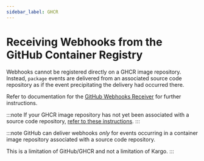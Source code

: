```yaml
---
sidebar_label: GHCR
---
```


# Receiving Webhooks from the GitHub Container Registry

Webhooks cannot be registered directly on a GHCR image repository. Instead,
`package` events are delivered from an associated source code repository as if
the event precipitating the delivery had occurred there.

Refer to documentation for the
[GitHub Webhooks Receiver](./github/index.md) for further instructions.

:::note
If your GHCR image repository has not yet been associated with a source code
repository,
[refer to these instructions](https://docs.github.com/en/packages/learn-github-packages/connecting-a-repository-to-a-package).
:::

:::note
GitHub can deliver webhooks _only_ for events occurring in a container image
repository associated with a source code repository.

This is a limitation of GitHub/GHCR and not a limitation of Kargo.
:::
